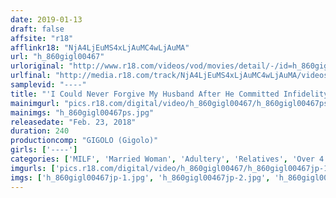 ```yaml
---
date: 2019-01-13
draft: false
affsite: "r18"
afflinkr18: "NjA4LjEuMS4xLjAuMC4wLjAuMA"
url: "h_860gigl00467"
urloriginal: "http://www.r18.com/videos/vod/movies/detail/-/id=h_860gigl00467"
urlfinal: "http://media.r18.com/track/NjA4LjEuMS4xLjAuMC4wLjAuMA/videos/vod/movies/detail/-/id=h_860gigl00467"
samplevid: "----"
title: "'I Could Never Forgive My Husband After He Committed Infidelity With A Younger Woman...' They Were Sexually Frigid After Her Husband Committed Infidelity, And To Get Back At Him, She Lured Her Son To Temptation And Committed A Forbidden Act Of Incest"
mainimgurl: "pics.r18.com/digital/video/h_860gigl00467/h_860gigl00467ps.jpg"
mainimgs: "h_860gigl00467ps.jpg"
releasedate: "Feb. 23, 2018"
duration: 240
productioncomp: "GIGOLO (Gigolo)"
girls: ['----']
categories: ['MILF', 'Married Woman', 'Adultery', 'Relatives', 'Over 4 Hours']
imgurls: ['pics.r18.com/digital/video/h_860gigl00467/h_860gigl00467jp-1.jpg', 'pics.r18.com/digital/video/h_860gigl00467/h_860gigl00467jp-2.jpg', 'pics.r18.com/digital/video/h_860gigl00467/h_860gigl00467jp-3.jpg', 'pics.r18.com/digital/video/h_860gigl00467/h_860gigl00467jp-4.jpg', 'pics.r18.com/digital/video/h_860gigl00467/h_860gigl00467jp-5.jpg', 'pics.r18.com/digital/video/h_860gigl00467/h_860gigl00467jp-6.jpg', 'pics.r18.com/digital/video/h_860gigl00467/h_860gigl00467jp-7.jpg', 'pics.r18.com/digital/video/h_860gigl00467/h_860gigl00467jp-8.jpg', 'pics.r18.com/digital/video/h_860gigl00467/h_860gigl00467jp-9.jpg', 'pics.r18.com/digital/video/h_860gigl00467/h_860gigl00467jp-10.jpg', 'pics.r18.com/digital/video/h_860gigl00467/h_860gigl00467jp-11.jpg', 'pics.r18.com/digital/video/h_860gigl00467/h_860gigl00467jp-12.jpg', 'pics.r18.com/digital/video/h_860gigl00467/h_860gigl00467jp-13.jpg', 'pics.r18.com/digital/video/h_860gigl00467/h_860gigl00467jp-14.jpg', 'pics.r18.com/digital/video/h_860gigl00467/h_860gigl00467jp-15.jpg', 'pics.r18.com/digital/video/h_860gigl00467/h_860gigl00467jp-16.jpg', 'pics.r18.com/digital/video/h_860gigl00467/h_860gigl00467jp-17.jpg', 'pics.r18.com/digital/video/h_860gigl00467/h_860gigl00467jp-18.jpg', 'pics.r18.com/digital/video/h_860gigl00467/h_860gigl00467jp-19.jpg', 'pics.r18.com/digital/video/h_860gigl00467/h_860gigl00467jp-20.jpg']
imgs: ['h_860gigl00467jp-1.jpg', 'h_860gigl00467jp-2.jpg', 'h_860gigl00467jp-3.jpg', 'h_860gigl00467jp-4.jpg', 'h_860gigl00467jp-5.jpg', 'h_860gigl00467jp-6.jpg', 'h_860gigl00467jp-7.jpg', 'h_860gigl00467jp-8.jpg', 'h_860gigl00467jp-9.jpg', 'h_860gigl00467jp-10.jpg', 'h_860gigl00467jp-11.jpg', 'h_860gigl00467jp-12.jpg', 'h_860gigl00467jp-13.jpg', 'h_860gigl00467jp-14.jpg', 'h_860gigl00467jp-15.jpg', 'h_860gigl00467jp-16.jpg', 'h_860gigl00467jp-17.jpg', 'h_860gigl00467jp-18.jpg', 'h_860gigl00467jp-19.jpg', 'h_860gigl00467jp-20.jpg']
---
```

